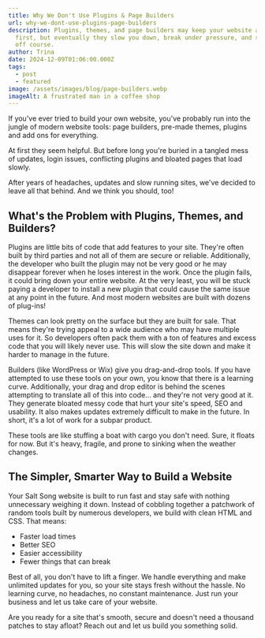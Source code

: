 ```yaml
---
title: Why We Don't Use Plugins & Page Builders
url: why-we-dont-use-plugins-page-builders
description: Plugins, themes, and page builders may keep your website afloat at
  first, but eventually they slow you down, break under pressure, and steer you
  off course.
author: Trina
date: 2024-12-09T01:06:00.000Z
tags:
  - post
  - featured
image: /assets/images/blog/page-builders.webp
imageAlt: A frustrated man in a coffee shop
---
```

If you've ever tried to build your own website, you've probably run into the jungle of modern website tools: page builders, pre-made themes, plugins and add ons for everything.

At first they seem helpful. But before long you're buried in a tangled mess of updates, login issues, conflicting plugins and bloated pages that load slowly.

After years of headaches, updates and slow running sites, we've decided to leave all that behind. And we think you should, too!

## What's the Problem with Plugins, Themes, and Builders?

Plugins are little bits of code that add features to your site. They're often built by third parties and not all of them are secure or reliable. Additionally, the developer who built the plugin may not be very good or he may disappear forever when he loses interest in the work. Once the plugin fails, it could bring down your entire website. At the very least, you will be stuck paying a developer to install a new plugin that could cause the same issue at any point in the future. And most modern websites are built with dozens of plug-ins!

Themes can look pretty on the surface but they are built for sale. That means they're trying appeal to a wide audience who may have multiple uses for it. So developers often pack them with a ton of features and excess code that you will likely never use. This will slow the site down and make it harder to manage in the future.

Builders (like WordPress or Wix) give you drag-and-drop tools. If you have attempted to use these tools on your own, you know that there is a learning curve. Additionally, your drag and drop editor is behind the scenes attempting to translate all of this into code... and they're not very good at it. They generate bloated messy code that hurt your site's speed, SEO and usability. It also makes updates extremely difficult to make in the future. In short, it's a lot of work for a subpar product.

These tools are like stuffing a boat with cargo you don't need. Sure, it floats for now. But it's heavy, fragile, and prone to sinking when the weather changes.

## The Simpler, Smarter Way to Build a Website

Your Salt Song website is built to run fast and stay safe with nothing unnecessary weighing it down. Instead of cobbling together a patchwork of random tools built by numerous developers, we build with clean HTML and CSS. That means:

* Faster load times
* Better SEO
* Easier accessibility
* Fewer things that can break

Best of all, you don't have to lift a finger. We handle everything and make unlimited updates for you, so your site stays fresh without the hassle. No learning curve, no headaches, no constant maintenance. Just run your business and let us take care of your website.

Are you ready for a site that's smooth, secure and doesn't need a thousand patches to stay afloat? Reach out and let us build you something solid.
